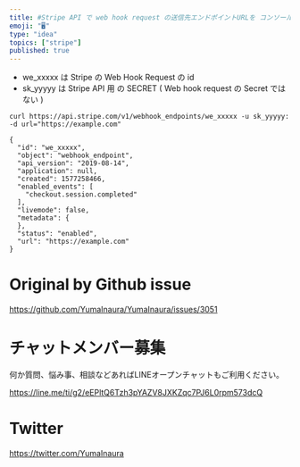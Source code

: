 ```yaml
---
title: #Stripe API で web hook request の送信先エンドポイントURLを コンソール から curl で設定・変更する例
emoji: "🖥"
type: "idea"
topics: ["stripe"]
published: true
---
```


- we_xxxxx は Stripe の Web Hook Request の id
- sk_yyyyy は Stripe API 用 の SECRET ( Web hook request の Secret ではない )

```
curl https://api.stripe.com/v1/webhook_endpoints/we_xxxxx -u sk_yyyyy: -d url="https://example.com"

{
  "id": "we_xxxxx",
  "object": "webhook_endpoint",
  "api_version": "2019-08-14",
  "application": null,
  "created": 1577258466,
  "enabled_events": [
    "checkout.session.completed"
  ],
  "livemode": false,
  "metadata": {
  },
  "status": "enabled",
  "url": "https://example.com"
}
```

# Original by Github issue

https://github.com/YumaInaura/YumaInaura/issues/3051








<!-- Update From Qiita API -->

# チャットメンバー募集


何か質問、悩み事、相談などあればLINEオープンチャットもご利用ください。

https://line.me/ti/g2/eEPltQ6Tzh3pYAZV8JXKZqc7PJ6L0rpm573dcQ





# Twitter


https://twitter.com/YumaInaura


<!-- Update From Qiita API -->


